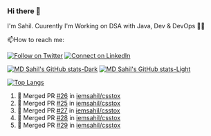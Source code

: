 ### Hi there  👋

I'm Sahil. Cuurently I'm Working on DSA with Java, Dev & DevOps 🙋‍♂️

📫How to reach me:

[![Follow on Twitter](https://img.shields.io/badge/--twitter?label=Twitter&logo=Twitter&style=social)](https://twitter.com/iemsahill) [![Connect on LinkedIn](https://img.shields.io/badge/--linkedin?label=LinkedIn&logo=LinkedIn&style=social)](https://linkedin.com/in/iemsahil)


[![MD Sahil's GitHub stats-Dark](https://github-readme-stats.vercel.app/api?username=iemsahil&show_icons=true&theme=dark#gh-dark-mode-only)](https://github.com/iemsahil/github-readme-stats#gh-dark-mode-only)
[![MD Sahil's GitHub stats-Light](https://github-readme-stats.vercel.app/api?username=iemsahil&show_icons=true&theme=default#gh-light-mode-only)](https://github.com/iemsahil/github-readme-stats#gh-light-mode-only)

[![Top Langs](https://github-readme-stats.vercel.app/api/top-langs/?username=iemsahil)](https://github.com/iemsahil/github-readme-stats)



<!--START_SECTION:activity-->
1. 🎉 Merged PR [#26](https://github.com/iemsahil/csstox/pull/26) in [iemsahil/csstox](https://github.com/iemsahil/csstox)
2. 🎉 Merged PR [#25](https://github.com/iemsahil/csstox/pull/25) in [iemsahil/csstox](https://github.com/iemsahil/csstox)
3. 🎉 Merged PR [#27](https://github.com/iemsahil/csstox/pull/27) in [iemsahil/csstox](https://github.com/iemsahil/csstox)
4. 🎉 Merged PR [#28](https://github.com/iemsahil/csstox/pull/28) in [iemsahil/csstox](https://github.com/iemsahil/csstox)
5. 🎉 Merged PR [#29](https://github.com/iemsahil/csstox/pull/29) in [iemsahil/csstox](https://github.com/iemsahil/csstox)
<!--END_SECTION:activity-->

<!--
**Iemsahil/iemsahil** is a ✨ _special_ ✨ repository because its `README.md` (this file) appears on your GitHub profile.

Here are some ideas to get you started:

- 🔭 I’m currently working on ...
- 🌱 I’m currently learning ...
- 👯 I’m looking to collaborate on ...
- 🤔 I’m looking for help with ...
- 💬 Ask me about ...
- 📫 How to reach me: ...
- 😄 Pronouns: ...
- ⚡ Fun fact: ...
-->
